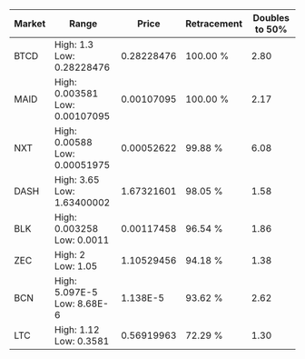 | Market | Range | Price| Retracement | Doubles to 50% |
| --- | --- | --- | --- | --- |
| BTCD | High: 1.3<br />Low: 0.28228476 | 0.28228476 | 100.00 % | 2.80 |
| MAID | High: 0.003581<br />Low: 0.00107095 | 0.00107095 | 100.00 % | 2.17 |
| NXT | High: 0.00588<br />Low: 0.00051975 | 0.00052622 | 99.88 % | 6.08 |
| DASH | High: 3.65<br />Low: 1.63400002 | 1.67321601 | 98.05 % | 1.58 |
| BLK | High: 0.003258<br />Low: 0.0011 | 0.00117458 | 96.54 % | 1.86 |
| ZEC | High: 2<br />Low: 1.05 | 1.10529456 | 94.18 % | 1.38 |
| BCN | High: 5.097E-5<br />Low: 8.68E-6 | 1.138E-5 | 93.62 % | 2.62 |
| LTC | High: 1.12<br />Low: 0.3581 | 0.56919963 | 72.29 % | 1.30 |
